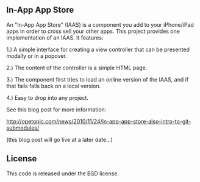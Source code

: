 In-App App Store
----------------

An "In-App App Store" (IAAS) is a component you add to your iPhone/iPad apps in order to cross sell your other apps. This project provides one 
implementation of an IAAS. It features:

1.) A simple interface for creating a view controller that can be presented modally or in a popover.

2.) The content of the controller is a simple HTML page.

3.) The component first tries to load an online version of the IAAS, and if that fails falls back on a local version.

4.) Easy to drop into any project.


See this blog post for more information:


http://opetopic.com/news/2010/11/24/in-app-app-store-also-intro-to-git-submodules/

(this blog post will go live at a later date...)


License
-------

This code is released under the BSD license.
